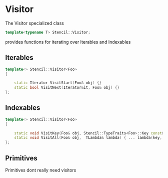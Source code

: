 # Visitor

The Visitor specialized class

```c++
template<typename T> Stencil::Visitor;
```

provides functions for iterating over Iterables and Indexables

## Iterables

```c++
template<> Stencil::Visitor<Foo>
{

    static Iterator VisitStart(Foo& obj) {}
    static bool VisitNext(Iterator&it, Foo& obj) {}
};
```

## Indexables

```c++
template<> Stencil::Visitor<Foo>
{

    static void VisitKey(Foo& obj, Stencil::TypeTraits<Foo>::Key const& key, TLambda& lambda) { .. lambda(key, value); ....}
    static void VisitAll(Foo& obj,  TLambda& lambda) { ... lambda(key, value); ....}
};
```

## Primitives

Primitives dont really need visitors
